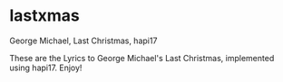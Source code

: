 # lastxmas
George Michael, Last Christmas, hapi17

These are the Lyrics to George Michael's Last Christmas, implemented using hapi17. Enjoy!
